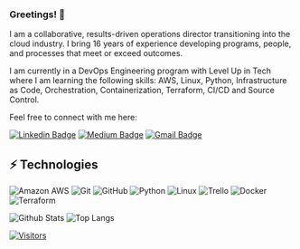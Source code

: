 ### Greetings! 👋

<!-- Introduce yourself and give a brief introduction about yourself here.  Also include what tech you're interested in and what you are currently learning -->

I am a collaborative, results-driven operations director transitioning into the cloud industry. I bring 16 years of experience developing programs, people, and processes that meet or exceed outcomes.

I am currently in a DevOps Engineering program with Level Up in Tech where I am learning the following skills: AWS, Linux, Python, Infrastructure as Code, Orchestration, Containerization, Terraform, CI/CD and Source Control.

Feel free to connect with me here:

<!-- Replace the fields below with the information requested. Remember to remove the encapsulating <> characters. For spaces in names, use %20 (e.g. Broadus%20Palmer) -->

[![Linkedin Badge](https://img.shields.io/badge/-Tait%20Hoglund-blue?style=flat-square&logo=Linkedin&logoColor=white&link=https://www.linkedin.com/in/tait-hoglund/)](https://www.linkedin.com/in/tait-hoglund/)
[![Medium Badge](https://img.shields.io/badge/Tait%20Hoglund-12100E?style=flat-square&logo=medium&logoColor=white&link=https://www.medium.com/@tait.hoglund/)](https://www.medium.com/@tait.hoglund/)
[![Gmail Badge](https://img.shields.io/badge/-hogtai@gmail.com-c14438?style=flat-square&logo=Gmail&logoColor=white&link=mailto:hogtai@gmail.com)](mailto:hogtai@gmail.com)

## ⚡ Technologies

![Amazon AWS](https://img.shields.io/badge/Amazon%20AWS-232F3E?style=flat-square&logo=amazon-aws)
![Git](https://img.shields.io/badge/-Git-black?style=flat-square&logo=git)
![GitHub](https://img.shields.io/badge/-GitHub-181717?style=flat-square&logo=github)
![Python](https://img.shields.io/badge/-Python-black?style=flat-square&logo=Python)
![Linux](https://img.shields.io/badge/Linux-FCC624?style=flat-square&logo=linux&logoColor=black)
![Trello](https://img.shields.io/badge/Trello-%23026AA7.svg?style=flat-square&logo=Trello&logoColor=white)
![Docker](https://img.shields.io/badge/docker-%230db7ed.svg?style=for-the-badge&logo=docker&logoColor=white)
![Terraform](https://img.shields.io/badge/terraform-%235835CC.svg?style=for-the-badge&logo=terraform&logoColor=white)

<!-- Replace the fields below with the information requested. Remember to remove the encapsulating <> characters. -->

![Github Stats](https://github-readme-stats.vercel.app/api?username=LevelUpInTech&count_private=true&show_icons=true&include_all_commits=true)
![Top Langs](https://github-readme-stats.vercel.app/api/top-langs/?username=LevelUpInTech&hide=TeX&layout=compact)


[![Visitors](https://api.visitorbadge.io/api/visitors?path=LevelUpInTech%2FLevelUpInTech&label=VISITORS&countColor=%23263759)](https://visitorbadge.io/status?path=LevelUpInTech%2FLevelUpInTech)
